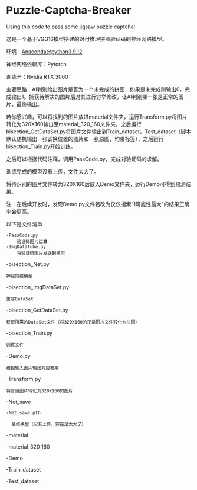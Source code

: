 # Puzzle-Captcha-Breaker
Using this code to pass some jigsaw puzzle captcha!

这是一个基于VGG16模型搭建的对付推理拼图验证码的神经网络模型。

环境：Anaconda@python3.9.12

神经网络依赖库：Pytorch

训练卡：Nvidia RTX 3060

主要思路：AI判别给出图片是否为一个未完成的拼图，如果是未完成则输出0，完成输出1。捕获待解决的图片后对其进行穷举修改，让AI判别哪一张是正常的图片，最终输出。

若你感兴趣，可以将找到的图片放进material文件夹，运行Transform.py将图片转化为320X160输出至material_320_160文件夹，之后运行bisection_GetDataSet.py将图片文件输出到Train_dataset，Test_dataset（脚本默认随机输出一张调换位置的图片和一张原图，均带标签），之后运行bisection_Train.py开始训练。

之后可以根据代码注释，调用PassCode.py，完成对验证码的求解。

训练完成的模型没有上传，文件太大了。

将待识别的图片文件转为320X160后放入Demo文件夹，运行Demo可得到预测结果。

注：在后续开发时，发现Demo.py文件若改为仅仅搜索“1可能性最大”的结果正确率会更高。

以下是文件清单

    -PassCode.py
        验证码图片运算
    -ImgDataTube.py
        将验证码图片发送到模型

-bisection_Net.py

    神经网络模型

-bisection_ImgDataSet.py

    重写DataSet

-bisection_GetDataSet.py

    获取所需的DataSet文件（将320X160的正常图片文件转化为拼图）

-bisection_Train.py
 
    训练文件

-Demo.py

    根据输入图片输出对应答案

-Transform.py

    将普通图片转化为320X160的图片

-Net_save

    -Net_save.pth
   
      最终模型（没有上传，实在是太大了）

-material

-material_320_160

-Demo

-Train_dataset

-Test_dataset
